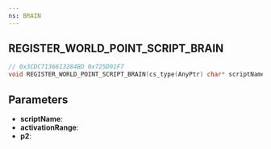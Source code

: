 ```yaml
---
ns: BRAIN
---
```

## REGISTER_WORLD_POINT_SCRIPT_BRAIN

```c
// 0x3CDC7136613284BD 0x725D91F7
void REGISTER_WORLD_POINT_SCRIPT_BRAIN(cs_type(AnyPtr) char* scriptName, float activationRange, int p2);
```


## Parameters
* **scriptName**: 
* **activationRange**: 
* **p2**: 


